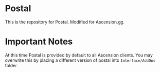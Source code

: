 # Postal

This is the repository for Postal. Modified for Ascension.gg. 

# Important Notes
At this time Postal is provided by default to all Ascension clients. 
You may overwrite this by placing a different version of postal into `Interface/AddOns` folder.